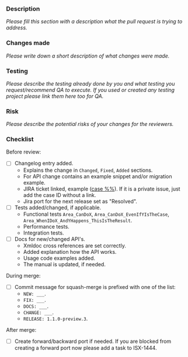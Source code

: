 ### Description

_Please fill this section with a description what the pull request is trying to address._

### Changes made

_Please write down a short description of what changes were made._

### Testing

_Please describe the testing already done by you and what testing you request/recommend QA to execute. If you used or created any testing project please link them here too for QA._

### Risk

_Please describe the potential risks of your changes for the reviewers._

### Checklist

Before review:

- [ ] Changelog entry added.
    - Explains the change in `Changed`, `Fixed`, `Added` sections.
    - For API change contains an example snippet and/or migration example.
    - JIRA ticket linked, example ([case %<ID>%](https://issuetracker.unity3d.com/product/unity/issues/guid/<ID>)). If it is a private issue, just add the case ID without a link.
    - Jira port for the next release set as "Resolved".
- [ ] Tests added/changed, if applicable.
    - Functional tests `Area_CanDoX`, `Area_CanDoX_EvenIfYIsTheCase`, `Area_WhenIDoX_AndYHappens_ThisIsTheResult`.
    - Performance tests.
    - Integration tests.
- [ ] Docs for new/changed API's.
    - Xmldoc cross references are set correctly.
    - Added explanation how the API works.
    - Usage code examples added.
    - The manual is updated, if needed.

During merge:

- [ ] Commit message for squash-merge is prefixed with one of the list:
    - `NEW: ___`.
    - `FIX: ___`.
    - `DOCS: ___`.
    - `CHANGE: ___`.
    - `RELEASE: 1.1.0-preview.3`.

After merge:

- [ ] Create forward/backward port if needed. If you are blocked from creating a forward port now please add a task to ISX-1444.
